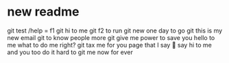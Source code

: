 # new readme
git test /help = f1
git hi to me
git f2 to run
git new one day to go
git this is my new email
git to know people more
git give me power to save you 
hello to me what to do me right? 
git tax me for you page that I say 👋 
say hi to me and you too
do it hard to
git me now for ever
